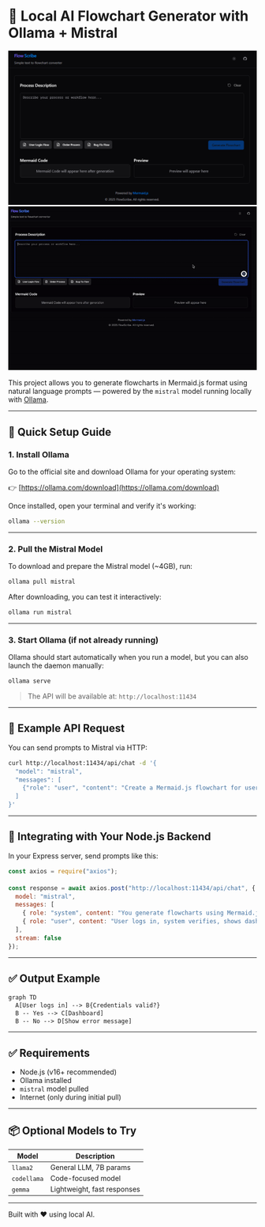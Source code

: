 # 🧠 Local AI Flowchart Generator with Ollama + Mistral
![alt text](assets/preview.png)
![alt text](assets/demo.gif)

This project allows you to generate flowcharts in Mermaid.js format using natural language prompts — powered by the `mistral` model running locally with [Ollama](https://ollama.com).

---

## 🚀 Quick Setup Guide

### 1. Install Ollama

Go to the official site and download Ollama for your operating system:

👉 [https://ollama.com/download](https://ollama.com/download)

Once installed, open your terminal and verify it's working:

```bash
ollama --version
```

---

### 2. Pull the Mistral Model

To download and prepare the Mistral model (~4GB), run:

```bash
ollama pull mistral
```

After downloading, you can test it interactively:

```bash
ollama run mistral
```

---

### 3. Start Ollama (if not already running)

Ollama should start automatically when you run a model, but you can also launch the daemon manually:

```bash
ollama serve
```

> The API will be available at: `http://localhost:11434`

---

## 📡 Example API Request

You can send prompts to Mistral via HTTP:

```bash
curl http://localhost:11434/api/chat -d '{
  "model": "mistral",
  "messages": [
    {"role": "user", "content": "Create a Mermaid.js flowchart for user login process"}
  ]
}'
```

---

## 🔧 Integrating with Your Node.js Backend

In your Express server, send prompts like this:

```js
const axios = require("axios");

const response = await axios.post("http://localhost:11434/api/chat", {
  model: "mistral",
  messages: [
    { role: "system", content: "You generate flowcharts using Mermaid.js format." },
    { role: "user", content: "User logs in, system verifies, shows dashboard or error." }
  ],
  stream: false
});
```

---

## ✅ Output Example

```mermaid
graph TD
  A[User logs in] --> B{Credentials valid?}
  B -- Yes --> C[Dashboard]
  B -- No --> D[Show error message]
```

---

## ✅ Requirements

- Node.js (v16+ recommended)
- Ollama installed
- `mistral` model pulled
- Internet (only during initial pull)

---

## 📦 Optional Models to Try

| Model       | Description               |
|-------------|---------------------------|
| `llama2`    | General LLM, 7B params     |
| `codellama` | Code-focused model         |
| `gemma`     | Lightweight, fast responses |

---

Built with ❤️ using local AI.